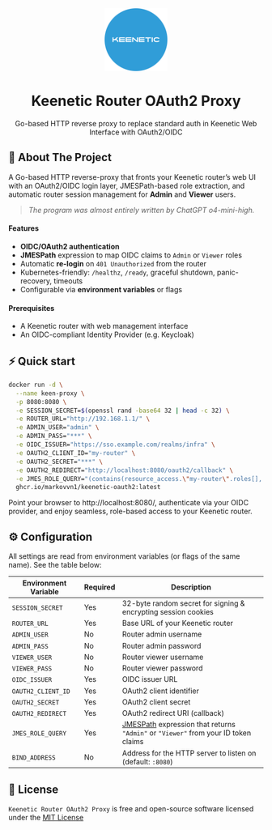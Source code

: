 <div align="center">
  <img src=".github/logo.svg" height="124px"/><br/>
  <h1>Keenetic Router OAuth2 Proxy</h1>
  <p>Go-based HTTP reverse proxy to replace standard auth in Keenetic Web Interface with OAuth2/OIDC</p>
</div>

## 📝 About The Project

A Go-based HTTP reverse-proxy that fronts your Keenetic router’s web UI with an OAuth2/OIDC login layer, JMESPath-based role extraction, and automatic router session management for **Admin** and **Viewer** users.

> *The program was almost entirely written by ChatGPT o4-mini-high.*

#### Features

- **OIDC/OAuth2 authentication**
- **JMESPath** expression to map OIDC claims to `Admin` or `Viewer` roles
- Automatic **re-login** on `401 Unauthorized` from the router
- Kubernetes-friendly: `/healthz`, `/ready`, graceful shutdown, panic-recovery, timeouts
- Configurable via **environment variables** or flags

#### Prerequisites

- A Keenetic router with web management interface
- An OIDC-compliant Identity Provider (e.g. Keycloak)

## ⚡ Quick start

```bash
docker run -d \
  --name keen-proxy \
  -p 8080:8080 \
  -e SESSION_SECRET=$(openssl rand -base64 32 | head -c 32) \
  -e ROUTER_URL="http://192.168.1.1/" \
  -e ADMIN_USER="admin" \
  -e ADMIN_PASS="***" \
  -e OIDC_ISSUER="https://sso.example.com/realms/infra" \
  -e OAUTH2_CLIENT_ID="my-router" \
  -e OAUTH2_SECRET="***" \
  -e OAUTH2_REDIRECT="http://localhost:8080/oauth2/callback" \
  -e JMES_ROLE_QUERY="(contains(resource_access.\"my-router\".roles[], 'admin.my-router') && 'Admin') || (contains(resource_access.\"my-router\".roles[], 'viewer.my-router') && 'Viewer')" \
  ghcr.io/markovvn1/keenetic-oauth2:latest
```

Point your browser to http://localhost:8080/, authenticate via your OIDC provider, and enjoy seamless, role-based access to your Keenetic router.

## ⚙️ Configuration

All settings are read from environment variables (or flags of the same name). See the table below:

| Environment Variable | Required | Description                                                  |
| -------------------- | -------- | ------------------------------------------------------------ |
| `SESSION_SECRET`     | Yes      | 32-byte random secret for signing & encrypting session cookies |
| `ROUTER_URL`         | Yes      | Base URL of your Keenetic router                             |
| `ADMIN_USER`         | No       | Router admin username                                        |
| `ADMIN_PASS`         | No       | Router admin password                                        |
| `VIEWER_USER`        | No       | Router viewer username                                       |
| `VIEWER_PASS`        | No       | Router viewer password                                       |
| `OIDC_ISSUER`        | Yes      | OIDC issuer URL                                              |
| `OAUTH2_CLIENT_ID`   | Yes      | OAuth2 client identifier                                     |
| `OAUTH2_SECRET`      | Yes      | OAuth2 client secret                                         |
| `OAUTH2_REDIRECT`    | Yes      | OAuth2 redirect URI (callback)                               |
| `JMES_ROLE_QUERY`    | Yes      | [JMESPath](https://jmespath.org/) expression that returns `"Admin"` or `"Viewer"` from your ID token claims |
| `BIND_ADDRESS`       | No       | Address for the HTTP server to listen on (default: `:8080`)  |

## 📜 License

`Keenetic Router OAuth2 Proxy` is free and open-source software licensed under the [MIT License](LICENSE)
